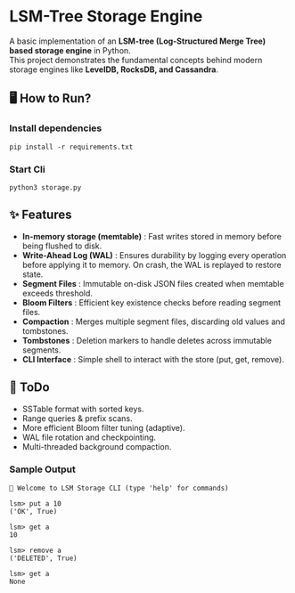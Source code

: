 # LSM-Tree Storage Engine

A basic implementation of an **LSM-tree (Log-Structured Merge Tree) based storage engine** in Python.  
This project demonstrates the fundamental concepts behind modern storage engines like **LevelDB, RocksDB, and Cassandra**.

## 🖥️ How to Run? 
### Install dependencies
```
pip install -r requirements.txt
```
### Start Cli
```
python3 storage.py
```

## ✨ Features

- **In-memory storage (memtable)** : Fast writes stored in memory before being flushed to disk.
- **Write-Ahead Log (WAL)** : Ensures durability by logging every operation before applying it to memory. On crash, the WAL is replayed to restore state.
- **Segment Files** : Immutable on-disk JSON files created when memtable exceeds threshold.
- **Bloom Filters** : Efficient key existence checks before reading segment files.
- **Compaction** : Merges multiple segment files, discarding old values and tombstones.
- **Tombstones** : Deletion markers to handle deletes across immutable segments.
- **CLI Interface** : Simple shell to interact with the store (put, get, remove).


## 📌 ToDo
- SSTable format with sorted keys.
- Range queries & prefix scans.
- More efficient Bloom filter tuning (adaptive).
- WAL file rotation and checkpointing.
- Multi-threaded background compaction.

### Sample Output
```
🚀 Welcome to LSM Storage CLI (type 'help' for commands)

lsm> put a 10
('OK', True)

lsm> get a
10

lsm> remove a
('DELETED', True)

lsm> get a
None
```

